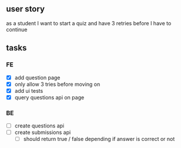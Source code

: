 ## user story

as a student I want to start a quiz and have 3 retries before I have to continue

## tasks

### FE

- [x] add question page
- [x] only allow 3 tries before moving on
- [x] add ui tests
- [x] query questions api on page

### BE

- [ ] create questions api
- [ ] create submissions api
  - [ ] should return true / false depending if answer is correct or not
